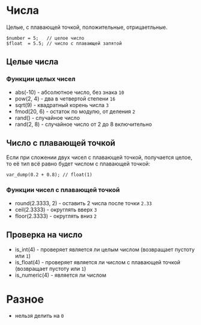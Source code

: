 # Числа
Целые, с плавающей точкой, положительные, отрицаетльные.

    $number = 5;   // целое число
    $float  = 5.5; // число с плавающей запятой

## Целые числа

### Функции целых чисел
- abs(-10)    - абсолютное число, без знака `10`
- pow(2, 4)   - два в четвертой степени `16`
- sqrt(9)     - квадратный корень числа `3`
- fmod(20, 6) - остаток по модулю, от деления `2`
- rand()      - случайное число
- rand(2, 8)  - случайное число от 2 до 8 включительно

## Число с плавающей точкой
Если при сложении двух чисел с плавающей точкой, получается целое, то её тип всё равно будет числом с плавающей точкой:

    var_dump(0.2 + 0.8); // float(1)

### Функции чисел с плавающей точкой
- round(2.3333, 2) - оставить 2 числа после точки `2.33`
- ceil(2.3333)     - округлять вверх `3`
- floor(2.3333)    - округлять вниз `2`

## Проверка на число
- is_int(4) - проверяет является ли целым числом (возвращает пустоту или `1`)
- is_float(4) - проверяет является ли числом с плавающей точкой (возвращает пустоту или `1`)
- is_numeric(4) - является ли числом

# Разное
- нельзя делить на `0`
